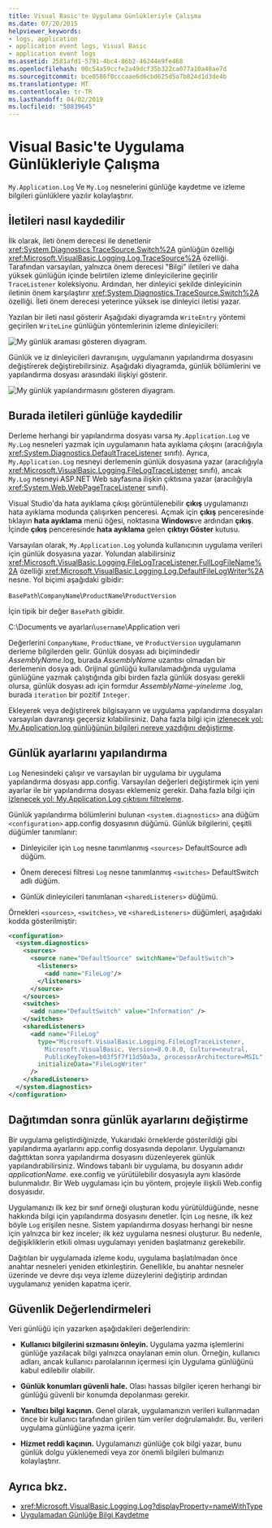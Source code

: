 ```yaml
---
title: Visual Basic'te Uygulama Günlükleriyle Çalışma
ms.date: 07/20/2015
helpviewer_keywords:
- logs, application
- application event logs, Visual Basic
- application event logs
ms.assetid: 2581afd1-5791-4bc4-86b2-46244e9fe468
ms.openlocfilehash: 00c54a59ccfe2a49dcf35b322ca077a10a48ae7d
ms.sourcegitcommit: bce0586f0cccaae6d6cbd625d5a7b824d1d3de4b
ms.translationtype: MT
ms.contentlocale: tr-TR
ms.lasthandoff: 04/02/2019
ms.locfileid: "58839645"
---
```

# <a name="working-with-application-logs-in-visual-basic"></a>Visual Basic'te Uygulama Günlükleriyle Çalışma

`My.Application.Log` Ve `My.Log` nesnelerini günlüğe kaydetme ve izleme bilgileri günlüklere yazılır kolaylaştırır.

## <a name="how-messages-are-logged"></a>İletileri nasıl kaydedilir

İlk olarak, ileti önem derecesi ile denetlenir <xref:System.Diagnostics.TraceSource.Switch%2A> günlüğün özelliği <xref:Microsoft.VisualBasic.Logging.Log.TraceSource%2A> özelliği. Tarafından varsayılan, yalnızca önem derecesi "Bilgi" iletileri ve daha yüksek günlüğün içinde belirtilen izleme dinleyicilerine geçirilir `TraceListener` koleksiyonu. Ardından, her dinleyici şekilde dinleyicinin iletinin önem karşılaştırır <xref:System.Diagnostics.TraceSource.Switch%2A> özelliği. İleti önem derecesi yeterince yüksek ise dinleyici iletisi yazar.

Yazılan bir ileti nasıl gösterir Aşağıdaki diyagramda `WriteEntry` yöntemi geçirilen `WriteLine` günlüğün yöntemlerinin izleme dinleyicileri:

![My günlük araması gösteren diyagram.](./media/working-with-application-logs/my-log-call-messages.png)

Günlük ve iz dinleyicileri davranışını, uygulamanın yapılandırma dosyasını değiştirerek değiştirebilirsiniz. Aşağıdaki diyagramda, günlük bölümlerini ve yapılandırma dosyası arasındaki ilişkiyi gösterir.

![My günlük yapılandırmasını gösteren diyagram.](./media/working-with-application-logs/my-log-configuration.png)

## <a name="where-messages-are-logged"></a>Burada iletileri günlüğe kaydedilir

Derleme herhangi bir yapılandırma dosyası varsa `My.Application.Log` ve `My.Log` nesneleri yazmak için uygulamanın hata ayıklama çıkışını (aracılığıyla <xref:System.Diagnostics.DefaultTraceListener> sınıfı). Ayrıca, `My.Application.Log` nesneyi derlemenin günlük dosyasına yazar (aracılığıyla <xref:Microsoft.VisualBasic.Logging.FileLogTraceListener> sınıfı), ancak `My.Log` nesneyi ASP.NET Web sayfasına ilişkin çıktısına yazar (aracılığıyla <xref:System.Web.WebPageTraceListener> sınıfı).

Visual Studio'da hata ayıklama çıkışı görüntülenebilir **çıkış** uygulamanızı hata ayıklama modunda çalışırken penceresi. Açmak için **çıkış** penceresinde tıklayın **hata ayıklama** menü öğesi, noktasına **Windows**ve ardından **çıkış**. İçinde **çıkış** penceresinde **hata ayıklama** gelen **çıktıyı Göster** kutusu.

Varsayılan olarak, `My.Application.Log` yolunda kullanıcının uygulama verileri için günlük dosyasına yazar. Yolundan alabilirsiniz <xref:Microsoft.VisualBasic.Logging.FileLogTraceListener.FullLogFileName%2A> özelliği <xref:Microsoft.VisualBasic.Logging.Log.DefaultFileLogWriter%2A> nesne. Yol biçimi aşağıdaki gibidir:

`BasePath`\\`CompanyName`\\`ProductName`\\`ProductVersion`

İçin tipik bir değer `BasePath` gibidir.

C:\Documents ve ayarları\\`username`\Application veri

Değerlerini `CompanyName`, `ProductName`, ve `ProductVersion` uygulamanın derleme bilgilerden gelir. Günlük dosyası adı biçimindedir *AssemblyName*.log, burada *AssemblyName* uzantısı olmadan bir derlemenin dosya adı. Orijinal günlüğü kullanılamadığında uygulama günlüğüne yazmak çalıştığında gibi birden fazla günlük dosyası gerekli olursa, günlük dosyası adı için formdur *AssemblyName*-*yineleme* .log, burada `iteration` bir pozitif `Integer`.

Ekleyerek veya değiştirerek bilgisayarın ve uygulama yapılandırma dosyaları varsayılan davranışı geçersiz kılabilirsiniz. Daha fazla bilgi için [izlenecek yol: My.Application.log günlüğünün bilgileri nereye yazdığını değiştirme](../../../../visual-basic/developing-apps/programming/log-info/walkthrough-changing-where-my-application-log-writes-information.md).

## <a name="configuring-log-settings"></a>Günlük ayarlarını yapılandırma

`Log` Nenesindeki çalışır ve varsayılan bir uygulama bir uygulama yapılandırma dosyası app.config. Varsayılan değerleri değiştirmek için yeni ayarlar ile bir yapılandırma dosyası eklemeniz gerekir. Daha fazla bilgi için [izlenecek yol: My.Application.Log çıktısını filtreleme](../../../../visual-basic/developing-apps/programming/log-info/walkthrough-filtering-my-application-log-output.md).

Günlük yapılandırma bölümlerini bulunan `<system.diagnostics>` ana düğüm `<configuration>` app.config dosyasının düğümü. Günlük bilgilerini, çeşitli düğümler tanımlanır:

- Dinleyiciler için `Log` nesne tanımlanmış `<sources>` DefaultSource adlı düğüm.

- Önem derecesi filtresi `Log` nesne tanımlanmış `<switches>` DefaultSwitch adlı düğüm.

- Günlük dinleyicileri tanımlanan `<sharedListeners>` düğümü.

 Örnekleri `<sources>`, `<switches>`, ve `<sharedListeners>` düğümleri, aşağıdaki kodda gösterilmiştir:

```xml
<configuration>
  <system.diagnostics>
    <sources>
      <source name="DefaultSource" switchName="DefaultSwitch">
        <listeners>
          <add name="FileLog"/>
        </listeners>
      </source>
    </sources>
    <switches>
      <add name="DefaultSwitch" value="Information" />
    </switches>
    <sharedListeners>
      <add name="FileLog"
        type="Microsoft.VisualBasic.Logging.FileLogTraceListener,
          Microsoft.VisualBasic, Version=8.0.0.0, Culture=neutral,
          PublicKeyToken=b03f5f7f11d50a3a, processorArchitecture=MSIL"
        initializeData="FileLogWriter"
      />
    </sharedListeners>
  </system.diagnostics>
</configuration>
```

## <a name="changing-log-settings-after-deployment"></a>Dağıtımdan sonra günlük ayarlarını değiştirme

Bir uygulama geliştirdiğinizde, Yukarıdaki örneklerde gösterildiği gibi yapılandırma ayarlarını app.config dosyasında depolanır. Uygulamanızı dağıttıktan sonra yapılandırma dosyasını düzenleyerek günlük yapılandırabilirsiniz. Windows tabanlı bir uygulama, bu dosyanın adıdır *applicationName*. exe.config ve yürütülebilir dosyasıyla aynı klasörde bulunmalıdır. Bir Web uygulaması için bu yöntem, projeyle ilişkili Web.config dosyasıdır.

Uygulamanızı ilk kez bir sınıf örneği oluşturan kodu yürütüldüğünde, nesne hakkında bilgi için yapılandırma dosyasını denetler. İçin `Log` nesne, ilk kez böyle `Log` erişilen nesne. Sistem yapılandırma dosyası herhangi bir nesne için yalnızca bir kez inceler; ilk kez uygulama nesnesi oluşturur. Bu nedenle, değişikliklerin etkili olması uygulamayı yeniden başlatmanız gerekebilir.

Dağıtılan bir uygulamada izleme kodu, uygulama başlatılmadan önce anahtar nesneleri yeniden etkinleştirin. Genellikle, bu anahtar nesneler üzerinde ve devre dışı veya izleme düzeylerini değiştirip ardından uygulamanız yeniden kapatma içerir.

## <a name="security-considerations"></a>Güvenlik Değerlendirmeleri

Veri günlüğü için yazarken aşağıdakileri değerlendirin:

- **Kullanıcı bilgilerini sızmasını önleyin.** Uygulama yazma işlemlerini günlüğe yazılacak bilgi yalnızca onaylanan emin olun. Örneğin, kullanıcı adları, ancak kullanıcı parolalarının içermesi için Uygulama günlüğünü kabul edilebilir olabilir.

- **Günlük konumları güvenli hale.** Olası hassas bilgiler içeren herhangi bir günlüğü güvenli bir konumda depolanması gerekir.

- **Yanıltıcı bilgi kaçının.** Genel olarak, uygulamanızın verileri kullanmadan önce bir kullanıcı tarafından girilen tüm veriler doğrulamalıdır. Bu, verileri uygulama günlüğüne yazma içerir.

- **Hizmet reddi kaçının.** Uygulamanızı günlüğe çok bilgi yazar, bunu günlük dolgu yüklenemedi veya zor önemli bilgileri bulmanızı kolaylaştırır.

## <a name="see-also"></a>Ayrıca bkz.

- <xref:Microsoft.VisualBasic.Logging.Log?displayProperty=nameWithType>
- [Uygulamadan Günlüğe Bilgi Kaydetme](../../../../visual-basic/developing-apps/programming/log-info/index.md)
